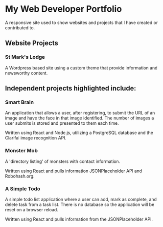 # My Web Developer Portfolio

A responsive site used to show websites and projects that I have created or contributed to.

## Website Projects

### St Mark's Lodge

A Wordpress based site using a custom theme that provide information and newsworthy content.

## Independent projects highlighted include:

### Smart Brain

An application that allows a user, after registering, to submit the URL of an image and have the face in that image identified. The number of images a user submits is stored and presented to them each time.

Written using React and Node.js, utilizing a PostgreSQL database and the Clarifai image recognition API.

### Monster Mob

A 'directory listing' of monsters with contact information.

Written using React and pulls information JSONPlaceholder API and Robohash.org.

### A Simple Todo

A simple todo list application where a user can add, mark as complete, and delete task from a task list. There is no database so the application will be reset on a browser reload.

Written using React and pulls information from the JSONPlaceholder API.
